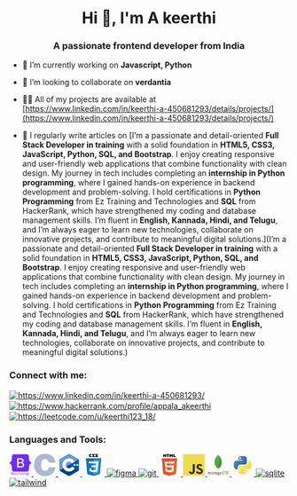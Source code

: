 <h1 align="center">Hi 👋, I'm A keerthi</h1>
<h3 align="center">A passionate frontend developer from India</h3>

- 🔭 I’m currently working on **Javascript, Python**

- 👯 I’m looking to collaborate on **verdantia**

- 👨‍💻 All of my projects are available at [https://www.linkedin.com/in/keerthi-a-450681293/details/projects/](https://www.linkedin.com/in/keerthi-a-450681293/details/projects/)

- 📝 I regularly write articles on [I’m a passionate and detail-oriented **Full Stack Developer in training** with a solid foundation in **HTML5, CSS3, JavaScript, Python, SQL, and Bootstrap**. I enjoy creating responsive and user-friendly web applications that combine functionality with clean design. My journey in tech includes completing an **internship in Python programming**, where I gained hands-on experience in backend development and problem-solving. I hold certifications in **Python Programming** from Ez Training and Technologies and **SQL** from HackerRank, which have strengthened my coding and database management skills. I’m fluent in **English, Kannada, Hindi, and Telugu**, and I’m always eager to learn new technologies, collaborate on innovative projects, and contribute to meaningful digital solutions.](I’m a passionate and detail-oriented **Full Stack Developer in training** with a solid foundation in **HTML5, CSS3, JavaScript, Python, SQL, and Bootstrap**. I enjoy creating responsive and user-friendly web applications that combine functionality with clean design. My journey in tech includes completing an **internship in Python programming**, where I gained hands-on experience in backend development and problem-solving. I hold certifications in **Python Programming** from Ez Training and Technologies and **SQL** from HackerRank, which have strengthened my coding and database management skills. I’m fluent in **English, Kannada, Hindi, and Telugu**, and I’m always eager to learn new technologies, collaborate on innovative projects, and contribute to meaningful digital solutions.)

<h3 align="left">Connect with me:</h3>
<p align="left">
<a href="https://linkedin.com/in/https://www.linkedin.com/in/keerthi-a-450681293/" target="blank"><img align="center" src="https://raw.githubusercontent.com/rahuldkjain/github-profile-readme-generator/master/src/images/icons/Social/linked-in-alt.svg" alt="https://www.linkedin.com/in/keerthi-a-450681293/" height="30" width="40" /></a>
<a href="https://www.hackerrank.com/https://www.hackerrank.com/profile/appala_akeerthi" target="blank"><img align="center" src="https://raw.githubusercontent.com/rahuldkjain/github-profile-readme-generator/master/src/images/icons/Social/hackerrank.svg" alt="https://www.hackerrank.com/profile/appala_akeerthi" height="30" width="40" /></a>
<a href="https://www.leetcode.com/https://leetcode.com/u/keerthi123_18/" target="blank"><img align="center" src="https://raw.githubusercontent.com/rahuldkjain/github-profile-readme-generator/master/src/images/icons/Social/leet-code.svg" alt="https://leetcode.com/u/keerthi123_18/" height="30" width="40" /></a>
</p>

<h3 align="left">Languages and Tools:</h3>
<p align="left"> <a href="https://getbootstrap.com" target="_blank" rel="noreferrer"> <img src="https://raw.githubusercontent.com/devicons/devicon/master/icons/bootstrap/bootstrap-plain-wordmark.svg" alt="bootstrap" width="40" height="40"/> </a> <a href="https://www.cprogramming.com/" target="_blank" rel="noreferrer"> <img src="https://raw.githubusercontent.com/devicons/devicon/master/icons/c/c-original.svg" alt="c" width="40" height="40"/> </a> <a href="https://www.w3schools.com/cpp/" target="_blank" rel="noreferrer"> <img src="https://raw.githubusercontent.com/devicons/devicon/master/icons/cplusplus/cplusplus-original.svg" alt="cplusplus" width="40" height="40"/> </a> <a href="https://www.w3schools.com/css/" target="_blank" rel="noreferrer"> <img src="https://raw.githubusercontent.com/devicons/devicon/master/icons/css3/css3-original-wordmark.svg" alt="css3" width="40" height="40"/> </a> <a href="https://www.figma.com/" target="_blank" rel="noreferrer"> <img src="https://www.vectorlogo.zone/logos/figma/figma-icon.svg" alt="figma" width="40" height="40"/> </a> <a href="https://git-scm.com/" target="_blank" rel="noreferrer"> <img src="https://www.vectorlogo.zone/logos/git-scm/git-scm-icon.svg" alt="git" width="40" height="40"/> </a> <a href="https://www.w3.org/html/" target="_blank" rel="noreferrer"> <img src="https://raw.githubusercontent.com/devicons/devicon/master/icons/html5/html5-original-wordmark.svg" alt="html5" width="40" height="40"/> </a> <a href="https://developer.mozilla.org/en-US/docs/Web/JavaScript" target="_blank" rel="noreferrer"> <img src="https://raw.githubusercontent.com/devicons/devicon/master/icons/javascript/javascript-original.svg" alt="javascript" width="40" height="40"/> </a> <a href="https://www.mongodb.com/" target="_blank" rel="noreferrer"> <img src="https://raw.githubusercontent.com/devicons/devicon/master/icons/mongodb/mongodb-original-wordmark.svg" alt="mongodb" width="40" height="40"/> </a> <a href="https://www.python.org" target="_blank" rel="noreferrer"> <img src="https://raw.githubusercontent.com/devicons/devicon/master/icons/python/python-original.svg" alt="python" width="40" height="40"/> </a> <a href="https://www.sqlite.org/" target="_blank" rel="noreferrer"> <img src="https://www.vectorlogo.zone/logos/sqlite/sqlite-icon.svg" alt="sqlite" width="40" height="40"/> </a> <a href="https://tailwindcss.com/" target="_blank" rel="noreferrer"> <img src="https://www.vectorlogo.zone/logos/tailwindcss/tailwindcss-icon.svg" alt="tailwind" width="40" height="40"/> </a> </p>
